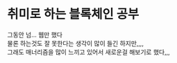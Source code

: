 # 취미로 하는 블록체인 공부

그동안 넘... 웹만 했다  
물론 하는것도 잘 못한다는 생각이 많이 들긴 하지만,,,,  
그래도 매너리즘을 많이 느끼고 있어서 새로운걸 해보기로 했다,,,